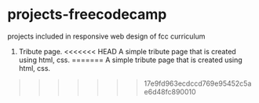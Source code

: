 # projects-freecodecamp
projects included in responsive web design of fcc curriculum
1. Tribute page.
<<<<<<< HEAD
 A simple tribute page that is created using html, css.
=======
 A simple tribute page that is created using html, css.
>>>>>>> 17e9fd963ecdccd769e95452c5ae6d48fc890010
